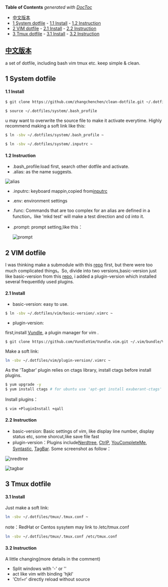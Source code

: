 **Table of Contents**  *generated with [DocToc](http://doctoc.herokuapp.com/)*

- [中文版本](#)
- [1 System dotfile](#)
        - [1.1 Install](#)
        - [1.2 Instruction](#)
- [2 VIM dotfile](#)
        - [2.1 Install](#)
        - [2.2 Instruction](#)
- [3 Tmux dotfile](#)
        - [3.1 Install](#)
        - [3.2 Instruction](#)

## [中文版本](https://github.com/zhangchenchen/clean-dotfile/blob/master/README_ZH_CN.md)
a set of dotfile, including bash vim tmux etc. keep simple & clean.

## 1 System dotfile

#### 1.1 Install

```bash
$ git clone https://github.com/zhangchenchen/clean-dotfile.git ~/.dotfiles

$ source ~/.dotfiles/system/.bash_profile
```

u may want to overwrite the source file to make it activate everytime.
Highly recommend making a soft link like this:  

```bash
$ ln -sbv ~/.dotfiles/system/.bash_profile ~

$ ln -sbv ~/.dotfiles/system/.inputrc ~
```

#### 1.2 Instruction

- .bash_profile:load first, search other dotfile and activate.
- .alias: as the name suggests.
 
![alias](http://7xrnwq.com1.z0.glb.clouddn.com/2017-06-08alias.png)

- .inputrc: keyboard mappin,copied from[inputrc](https://github.com/webpro/dotfiles/blob/master/runcom/.inputrc)
- .env: environment settings
- .func: Commands that are too complex for an alias are defined in a function，like 'mkd test' will make a test direction and cd into it.
- .prompt: prompt setting,like this：

   ![prompt](http://7xrnwq.com1.z0.glb.clouddn.com/2016-06-08prompt1.png)


## 2 VIM dotfile

I was thinking make a submodule with this [repo](https://github.com/amix/vimrc) first, but there were too much complicated things。So, divide into two versions,basic-version just like basic-version from this [repo](https://github.com/amix/vimrc), i added a plugin-version which installed several frequentldy used plugins. 

#### 2.1 Install

- basic-version: easy to use. 

```bash
$ ln -sbv ~/.dotfiles/vim/basic-version/.vimrc ~
```

- plugin-version:

first,install [Vundle](https://github.com/VundleVim/Vundle.vim.git), a plugin manager for vim .

```bash
$ git clone https://github.com/VundleVim/Vundle.vim.git ~/.vim/bundle/Vundle.vim
```

Make a soft link:

```bash
ln -sbv ~/.dotfiles/vim/plugin-version/.vimrc ~
```

As the 'Tagbar' plugin relies on ctags library, install ctags before install plugins.

```bash
$ yum upgrade -y 
$ yum install ctags # for ubuntu use 'apt-get install exuberant-ctags'
```

Install plugins：

```bash
$ vim +PluginInstall +qall
```


#### 2.2 Instruction

- basic-version: Basic settings of vim, like display line number, display status etc, some shorcut,like save file fast
- plugin-version：Plugins include[Nerdtree](https://github.com/scrooloose/nerdtree), [CtrlP](https://github.com/kien/ctrlp.vim), [YouCompleteMe](https://github.com/Valloric/YouCompleteMe), [Syntastic](https://github.com/vim-syntastic/syntastic), [TagBar](https://github.com/majutsushi/tagbar). Some screenshot as follow：

![nredtree](http://7xrnwq.com1.z0.glb.clouddn.com/2017-06-08nerdtree.png)

![tagbar](http://7xrnwq.com1.z0.glb.clouddn.com/2017-06-08tagbar.png)


## 3 Tmux dotfile

#### 3.1 Install

Just make a soft link:

```bash
ln -sbv ~/.dotfiles/tmux/.tmux.conf ~
```

note：RedHat or Centos sysytem may link to /etc/tmux.conf

```bash
ln -sbv ~/.dotfiles/tmux/.tmux.conf /etc/tmux.conf
```


#### 3.2 Instruction

A little changing(more details in the comment)

- Split windows with '-' or '\'
- act like vim with binding 'hjkl' 
- 'Ctrl+r' directly reload without source